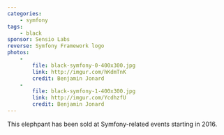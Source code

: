 ```yaml
---
categories:
    - symfony
tags:
    - black
sponsor: Sensio Labs
reverse: Symfony Framework logo
photos:
    -
        file: black-symfony-0-400x300.jpg
        link: http://imgur.com/hKdmTnK
        credit: Benjamin Jonard
    -
        file: black-symfony-1-400x300.jpg
        link: http://imgur.com/YcdhzfU
        credit: Benjamin Jonard
---
```


This elephpant has been sold at Symfony-related events starting in 2016.